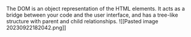The DOM is an object representation of the HTML elements. It acts as a bridge between your code and the user interface, and has a tree-like structure with parent and child relationships.
![[Pasted image 20230922182042.png]]
